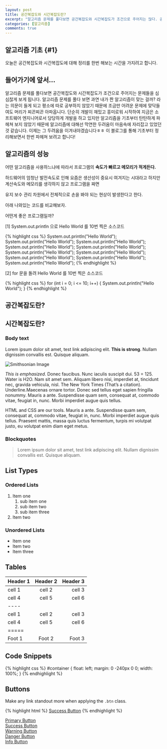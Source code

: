 ```yaml
---
layout: post
title: 공간복잡도와 시간복잡도란?
excerpt: "알고리즘 문제를 풀다보면 공간복잡도와 시간복잡도가 조건으로 주어지는 많다. 공간복잡도는 무엇이고 시간복잡도는 무엇인지 알아보고 정리해보는 시간을 가지려 한다. "
categories: [알고리즘]
comments: true
---
```

## 알고리즘 기초 {#1}

오늘은 공간복잡도와 시간복잡도에 대해 정리를 한번 해보는 시간을 가지려고 합니다.

## 들어가기에 앞서...

알고리즘 문제를 풀다보면 공간복잡도와 시간복잡도가 조건으로 주어지는 문제들을 심심찮게 보게 됩니다. 알고리즘 문제를 풀다 보면 과연 내가 짠 알고리즘이 맞는 걸까? 라는 의문이 들게 되고 평소에 따로 공부하지 않았기 때문에 조금만 어려운 문제에 맞닥들여도 머리가 찌끈찌끈 아파옵니다. 단순히 개발이 재밌고 흥미로워 시작하여 지금은 소프트웨어 엔지니어로서 당당하게 개발을 하고 있지만 알고리즘을 기초부터 탄탄하게 파헤쳐 보지 않았기 때문에 알고리즘에 대해선 막연한 두려움이 마음속에 자리잡고 있었던 것 같습니다. 이제는 그 두려움을 이겨내야겠습니다ㅎㅎ 이 블로그를 통해 기초부터 정리해보면서 한번 파헤쳐 보려고 합니다!

## 알고리즘의 성능

어떤 알고리즘을 사용하느냐에 따라서 프로그램의 **속도가 빠르고 메모리가 적게든다.**

하드웨어의 엄청난 발전속도로 인해 요즘은 생산성이 중요시 여겨지는 시대라고 하지만 계산속도와 메모리를 생각하지 않고 프로그램을 짜면

유지 보수 관리 차원에서 전체적으로 손을 봐야 되는 현상이 발생한다고 한다.

아래 나와있는 코드를 비교해보자.

어떤게 좋은 프로그램일까?

[1] System.out.println 으로 Hello World 를 10번 찍은 소스코드

{% highlight css %}
    System.out.println("Hello World");
    System.out.println("Hello World");
    System.out.println("Hello World");
    System.out.println("Hello World");
    System.out.println("Hello World");
    System.out.println("Hello World");
    System.out.println("Hello World");
    System.out.println("Hello World");
    System.out.println("Hello World");
    System.out.println("Hello World");
{% endhighlight %}

[2] for 문을 돌려 Hello World 를 10번 찍은 소스코드

{% highlight css %}
    for (int i = 0; i <= 10; i++) {
      System.out.println("Hello World");
    }
{% endhighlight %}


## 공간복잡도란?


## 시간복잡도란?



### Body text

Lorem ipsum dolor sit amet, test link adipiscing elit. **This is strong**. Nullam dignissim convallis est. Quisque aliquam.

![Smithsonian Image](https://images.unsplash.com/photo-1440635592348-167b1b30296f?crop=entropy&dpr=2&fit=crop&fm=jpg&h=475&ixjsv=2.1.0&ixlib=rb-0.3.5&q=50&w=1250)

*This is emphasized*. Donec faucibus. Nunc iaculis suscipit dui. 53 = 125. Water is H2O. Nam sit amet sem. Aliquam libero nisi, imperdiet at, tincidunt nec, gravida vehicula, nisl. The New York Times (That’s a citation). Underline.Maecenas ornare tortor. Donec sed tellus eget sapien fringilla nonummy. Mauris a ante. Suspendisse quam sem, consequat at, commodo vitae, feugiat in, nunc. Morbi imperdiet augue quis tellus.

HTML and CSS are our tools. Mauris a ante. Suspendisse quam sem, consequat at, commodo vitae, feugiat in, nunc. Morbi imperdiet augue quis tellus. Praesent mattis, massa quis luctus fermentum, turpis mi volutpat justo, eu volutpat enim diam eget metus.

### Blockquotes

> Lorem ipsum dolor sit amet, test link adipiscing elit. Nullam dignissim convallis est. Quisque aliquam.

## List Types

### Ordered Lists

1. Item one
   1. sub item one
   2. sub item two
   3. sub item three
2. Item two

### Unordered Lists

* Item one
* Item two
* Item three

## Tables

| Header 1 | Header 2 | Header 3 |
|:--------|:-------:|--------:|
| cell 1   | cell 2   | cell 3   |
| cell 4   | cell 5   | cell 6   |
|----
| cell 1   | cell 2   | cell 3   |
| cell 4   | cell 5   | cell 6   |
|=====
| Foot 1   | Foot 2   | Foot 3   |

## Code Snippets

{% highlight css %}
#container {
  float: left;
  margin: 0 -240px 0 0;
  width: 100%;
}
{% endhighlight %}

## Buttons

Make any link standout more when applying the `.btn` class.

{% highlight html %}
<a href="#" class="btn btn-success">Success Button</a>
{% endhighlight %}

<div markdown="0"><a href="#" class="btn">Primary Button</a></div>
<div markdown="0"><a href="#" class="btn btn-success">Success Button</a></div>
<div markdown="0"><a href="#" class="btn btn-warning">Warning Button</a></div>
<div markdown="0"><a href="#" class="btn btn-danger">Danger Button</a></div>
<div markdown="0"><a href="#" class="btn btn-info">Info Button</a></div>

